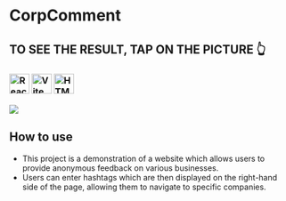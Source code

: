 # CorpComment
## TO SEE THE RESULT, TAP ON THE PICTURE 👆
### <p> <img src="https://raw.githubusercontent.com/danielcranney/readme-generator/main/public/icons/skills/react-colored.svg" width="36" height="36" alt="React" /> <img src="https://raw.githubusercontent.com/danielcranney/readme-generator/main/public/icons/skills/vite-colored.svg" width="36" height="36" alt="Vite" /> <img src="https://raw.githubusercontent.com/danielcranney/readme-generator/main/public/icons/skills/html5-colored.svg" width="36" height="36" alt="HTML" /></p>
<a href="https://babinigor.github.io/corpcomment/"><img src="https://github.com/user-attachments/assets/0fc9c212-a741-4b94-8d5b-72e32775385e"/></a>



## How to use
 - This project is a demonstration of a website which allows users to provide anonymous feedback on various businesses.
 - Users can enter hashtags which are then displayed on the right-hand side of the page, allowing them to navigate to specific companies.
